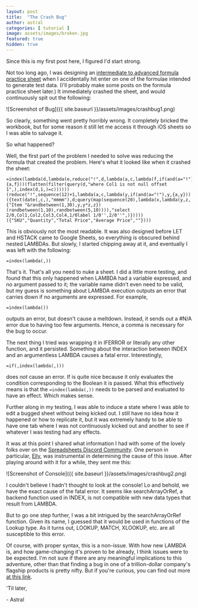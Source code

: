 ```yaml
---
layout: post
title:  "The Crash Bug"
author: astral
categories: [ tutorial ]
image: assets/images/broken.jpg
featured: true
hidden: true
---
```

Since this is my first post here, I figured I'd start strong.

Not too long ago, I was designing an [intermediate to advanced formula practice sheet](https://docs.google.com/spreadsheets/d/1RZVTUJj_qzugq_WCd7rMjmjzKtUM72Jb5x0RGFAVNnk/edit#gid=890374412) when I accidentally hit enter on one of the formulae intended to generate test data. (I'll probably make some posts on the formula practice sheet later.) It immediately crashed the sheet, and would continuously spit out the following:

![Screenshot of Bug]({{ site.baseurl }}/assets/images/crashbug1.png)

So clearly, something went pretty horribly wrong. It completely bricked the workbook, but for some reason it still let me access it through iOS sheets so I was able to salvage it.

So what happened?

Well, the first part of the problem I needed to solve was reducing the formula that created the problem. Here's what it looked like when it crashed the sheet:

```
=index(lambda(d,lambda(e,reduce("!",d,lambda(a,c,lambda(f,if(and(a="!"),f,{a,f}))(flatten(filter(query(d,"where Col1 is not null offset 1",),index(d,1,)=c))))))(reduce("!",sequence(12)+1,lambda(a,c,lambda(y,if(and(a="!"),y,{a,y}))({text(date(,c,),"mmmm"),d;query(map(sequence(20),lambda(x,lambda(y,z,{"Item "&randbetween(1,30),y,y*z,z})(randbetween(1,10),randbetween(5,10)))),"select 2/0,Col1,Col2,Col3,Col4,1/0label 1/0'',2/0''",)}))))({"SKU","Quantity","Total Price","Average Price",""})))
```

This is obviously not the most readable. It was also designed before LET and HSTACK came to Google Sheets, so everything is obscured behind nested LAMBDAs. But slowly, I started chipping away at it, and eventually I was left with the following:

```
=index(lambda(,))
```

That's it. That's all you need to nuke a sheet. I did a little more testing, and found that this only happened when LAMBDA had a variable expressed, and no argument passed to it; the variable name didn't even need to be valid, but my guess is something about LAMBDA execution outputs an error that carries down if no arguments are expressed. For example,

```
=index(lambda())
```

outputs an error, but doesn't cause a meltdown. Instead, it sends out a #N/A error due to having too few arguments. Hence, a comma is necessary for the bug to occur.

The next thing I tried was wrapping it in IFERROR or literally any other function, and it persisted. Something about the interaction between INDEX and an argumentless LAMBDA causes a fatal error. Interestingly,

```
=if(,index(lambda(,)))
```

does *not* cause an error. If is quite nice because it only evaluates the condition corresponding to the Boolean it is passed. What this effectively means is that the `=index(lambda(,))` needs to be parsed and evaluated to have an effect. Which makes sense.

Further along in my testing, I was able to induce a state where I was able to edit a bugged sheet without being kicked out. I still have no idea how it happened or how to replicate it, but it was extremely handy to be able to have one tab where I was not continuously kicked out and another to see if whatever I was testing had any effects.

It was at this point I shared what information I had with some of the lovely folks over on the [Spreadsheets Discord Community](https://discord.gg/M9GKpPd). One person in particular, [Elly](https://www.reddit.com/user/Keipaws), was instrumental in determining the cause of this issue. After playing around with it for a while, they sent me this:

![Screenshot of Console]({{ site.baseurl }}/assets/images/crashbug2.png)

I couldn't believe I hadn't thought to look at the console! Lo and behold, we have the exact cause of the fatal error. It seems like searchArrayOrRef, a backend function used in INDEX, is not compatible with new data types that result from LAMBDA.

But to go one step further, I was a bit intrigued by the searchArrayOrRef function. Given its name, I guessed that it would be used in functions of the Lookup type. As it turns out, LOOKUP, MATCH, XLOOKUP, etc. are all susceptible to this error.

Of course, with proper syntax, this is a non-issue. With how new LAMBDA is, and how game-changing it's proven to be already, I think issues were to be expected. I'm not sure if there are any meaningful implications to this adventure, other than that finding a bug in one of a trillion-dollar company's flagship products is pretty nifty. But if you're curious, you can find out more [at this link](https://docs.google.com/spreadsheets/d/1dH_diVwMm8XMVUP1bxFhForIc0my_X2_2oDLbJGUBPo/edit#gid=0).

'Til later,

\- Astral
